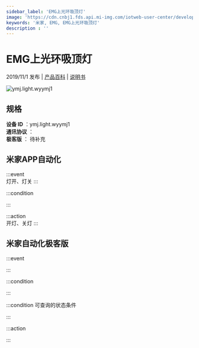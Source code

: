 ```yaml
---
sidebar_label: 'EMG上光环吸顶灯'
image: 'https://cdn.cnbj1.fds.api.mi-img.com/iotweb-user-center/developer_1679047654538O9VkHm9U.png?GalaxyAccessKeyId=AKVGLQWBOVIRQ3XLEW&Expires=9223372036854775807&Signature=AYUpOD+ZdM1Fho/cIaEIq5Qq/hI='
keywords: '米家, EMG, EMG上光环吸顶灯'
description : ''
---
```

# EMG上光环吸顶灯

2019/11/1 发布 | [产品百科](https://home.mi.com/webapp/content/baike/product/index.html?model=ymj.light.wyymj1/) | [说明书](https://home.mi.com/views/introduction.html?model=ymj.light.wyymj1&region=cn)

![ymj.light.wyymj1](https://cdn.cnbj1.fds.api.mi-img.com/iotweb-user-center/developer_1679047654538O9VkHm9U.png?GalaxyAccessKeyId=AKVGLQWBOVIRQ3XLEW&Expires=9223372036854775807&Signature=AYUpOD+ZdM1Fho/cIaEIq5Qq/hI=)

## 规格  
> 
**设备 ID** ：ymj.light.wyymj1  
**通讯协议** ：  
**极客版**  ： 待补充 


## 米家APP自动化  

:::event  
灯开、灯关
:::

:::condition  

:::

:::action   
开灯、关灯
:::

## 米家自动化极客版  

:::event  

:::

:::condition  

:::

:::condition 可查询的状态条件  

:::

:::action  

:::

        
